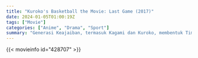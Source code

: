 ```yaml
---
title: "Kuroko's Basketball the Movie: Last Game (2017)"
date: 2024-01-05T01:00:19Z
tags: ["Movie"]
categories: ["Anime", "Drama", "Sport"]
summary: "Generasi Keajaiban, termasuk Kagami dan Kuroko, membentuk Tim Pedang Vorpal untuk menantang Tim Jabberwock dalam pertandingan balas dendam setelah Tim Jabberwock meremehkan semua pemain bola basket Jepang sebagai monyet."
---
```


<mux-player stream-type="on-demand"
src="https://kp3d-my.sharepoint.com/personal/ryoo_kp3d_onmicrosoft_com/_layouts/15/download.aspx?share=ERluvPoDAxVLtmnis0k3ntsBrLo9Iw2K3NZYg-9rZTnKhQ" prefer-playback="mse" controls>

</mux-player>


{{< movieinfo id="428707" >}}

<script src="https://cdn.jsdelivr.net/npm/@mux/mux-player"></script>

 <script type="application/ld+json ">
{
"@context": "https://schema.org/",
"@type": "VideoObject",
"name": "Kuroko's Basketball the Movie: Last Game",
"contentUrl": "https://stream.mux.com/s8XXAqhfym6qz7XfAyEQv8zEBL2N7s7FJi00uWEOolFg.m3u8",
"thumbnailUrl": "https://www.themoviedb.org/t/p/original/9eSoJrj8LkbUzuPSJzgSXWKexKj.jpg?width=314&fit_mode=preserve&time=25",
"uploadDate": "2023-12-25T06:24:19Z",
}

</script>
